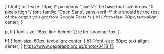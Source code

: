 <!DOCTYPE html>
<html lang="en">
  <head>
    <!-- … -->
  </head>
  <body>
    <!-- … -->
  </body>
</html>


<link href="styles/style.css" rel="stylesheet" >
}
html {
  font-size: 10px; /* px means "pixels": the base font size is now 10 pixels high */
  font-family: "Open Sans", sans-serif; /* this should be the rest of the output you got from Google Fonts */
}
h1 {
  font-size: 60px;
  text-align: center;
}

p,
li {
  font-size: 16px;
  line-height: 2;
  letter-spacing: 1px;
}

  h1 {
  font-size: 60px;
  text-align: center;
}
h1 {
  font-size: 60px;
  text-align: center;
}
 https://www.geograph.org.uk/photo/3418115
